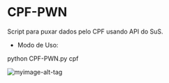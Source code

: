 # CPF-PWN
Script para puxar dados pelo CPF usando API do SuS.

- Modo de Uso:

python CPF-PWN.py cpf

 
![myimage-alt-tag](http://i.imgur.com/BxE4uNQ.png)
